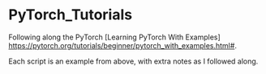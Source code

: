 # PyTorch_Tutorials

Following along the PyTorch [Learning PyTorch With Examples] https://pytorch.org/tutorials/beginner/pytorch_with_examples.html#. 

Each script is an example from above, with extra notes as I followed along. 


